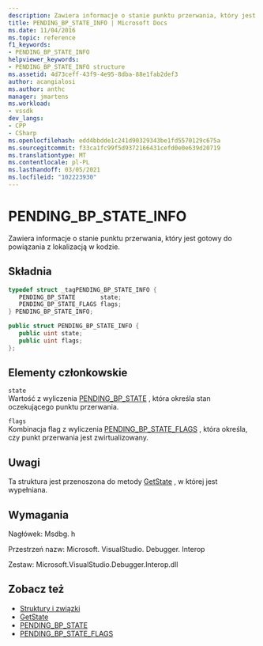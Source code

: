 ```yaml
---
description: Zawiera informacje o stanie punktu przerwania, który jest gotowy do powiązania z lokalizacją w kodzie.
title: PENDING_BP_STATE_INFO | Microsoft Docs
ms.date: 11/04/2016
ms.topic: reference
f1_keywords:
- PENDING_BP_STATE_INFO
helpviewer_keywords:
- PENDING_BP_STATE_INFO structure
ms.assetid: 4d73ceff-43f9-4e95-8dba-88e1fab2def3
author: acangialosi
ms.author: anthc
manager: jmartens
ms.workload:
- vssdk
dev_langs:
- CPP
- CSharp
ms.openlocfilehash: edd4bbdde1c241d90329343be1fd5570129c675a
ms.sourcegitcommit: f33ca1fc99f5d9372166431cefd0e0e639d20719
ms.translationtype: MT
ms.contentlocale: pl-PL
ms.lasthandoff: 03/05/2021
ms.locfileid: "102223930"
---
```

# <a name="pending_bp_state_info"></a>PENDING_BP_STATE_INFO
Zawiera informacje o stanie punktu przerwania, który jest gotowy do powiązania z lokalizacją w kodzie.

## <a name="syntax"></a>Składnia

```cpp
typedef struct _tagPENDING_BP_STATE_INFO { 
   PENDING_BP_STATE       state;
   PENDING_BP_STATE_FLAGS flags;
} PENDING_BP_STATE_INFO;
```

```csharp
public struct PENDING_BP_STATE_INFO { 
   public uint state;
   public uint flags;
};
```

## <a name="members"></a>Elementy członkowskie
 `state`\
 Wartość z wyliczenia [PENDING_BP_STATE](../../../extensibility/debugger/reference/pending-bp-state.md) , która określa stan oczekującego punktu przerwania.

 `flags`\
 Kombinacja flag z wyliczenia [PENDING_BP_STATE_FLAGS](../../../extensibility/debugger/reference/pending-bp-state-flags.md) , która określa, czy punkt przerwania jest zwirtualizowany.

## <a name="remarks"></a>Uwagi
 Ta struktura jest przenoszona do metody [GetState](../../../extensibility/debugger/reference/idebugpendingbreakpoint2-getstate.md) , w której jest wypełniana.

## <a name="requirements"></a>Wymagania
 Nagłówek: Msdbg. h

 Przestrzeń nazw: Microsoft. VisualStudio. Debugger. Interop

 Zestaw: Microsoft.VisualStudio.Debugger.Interop.dll

## <a name="see-also"></a>Zobacz też
- [Struktury i związki](../../../extensibility/debugger/reference/structures-and-unions.md)
- [GetState](../../../extensibility/debugger/reference/idebugpendingbreakpoint2-getstate.md)
- [PENDING_BP_STATE](../../../extensibility/debugger/reference/pending-bp-state.md)
- [PENDING_BP_STATE_FLAGS](../../../extensibility/debugger/reference/pending-bp-state-flags.md)
